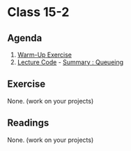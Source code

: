 # Class 15-2

## Agenda

1. [Warm-Up Exercise](https://docs.google.com/document/d/1ClRTCCxVJEOa2VfowL78qOsKqyae4jQHxCdA6BfdMq8)
1. [Lecture Code](https://github.com/IGME-202-17F6/lecture-code-queueing) - [Summary : Queueing](https://docs.google.com/presentation/d/1zXw_Q1AlGEMGr7_q2vHKrSyDTDN6cJ2vuVt_cUim9jY)

## Exercise

None. (work on your projects)

## Readings

None. (work on your projects)
